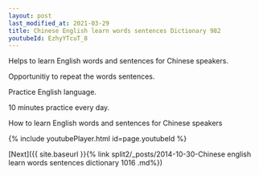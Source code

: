 ```yaml
---
layout: post
last_modified_at: 2021-03-29
title: Chinese English learn words sentences Dictionary 982 
youtubeId: EzhyYTcuT_8
---
```

 
 
Helps to learn English words and sentences for Chinese speakers.

Opportunitiy to repeat the words sentences. 

Practice English language. 
 
10 minutes practice every day. 
 
How to learn English words and sentences for Chinese speakers 
 
{% include youtubePlayer.html id=page.youtubeId %}
 
 
[Next]({{ site.baseurl }}{% link  split2/_posts/2014-10-30-Chinese english learn words sentences dictionary 1016 .md%})
 
